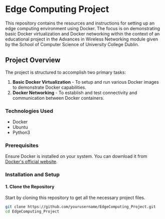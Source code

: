 # Edge Computing Project

This repository contains the resources and instructions for setting up an edge computing environment using Docker. The focus is on demonstrating basic Docker virtualization and Docker networking within the context of an educational project in the Advances in Wireless Networking module given by the School of Computer Science of University College Dublin.

## Project Overview

The project is structured to accomplish two primary tasks:
1. **Basic Docker Virtualization** - To setup and run various Docker images to demonstrate Docker capabilities.
2. **Docker Networking** - To establish and test connectivity and communication between Docker containers.

### Technologies Used
- Docker
- Ubuntu
- Python3

### Prerequisites

Ensure Docker is installed on your system. You can download it from [Docker's official website](https://www.docker.com/products/docker-desktop).

### Installation and Setup

#### 1. Clone the Repository

Start by cloning this repository to get all the necessary project files.

```bash
git clone https://github.com/yourusername/EdgeComputing_Project.git
cd EdgeComputing_Project
